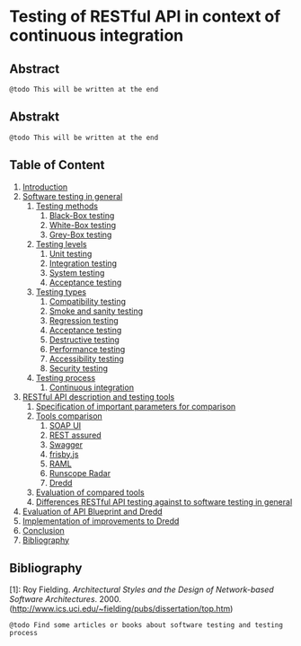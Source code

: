 # Testing of RESTful API in context of continuous integration

## Abstract

```
@todo This will be written at the end
```

## Abstrakt

```
@todo This will be written at the end
```

## Table of Content

1. [Introduction](chapters/01-introduction.md)
2. [Software testing in general](chapters/02-software-testing-in-general.md)
	1. [Testing methods](chapters/02-software-testing-in-general.md#testing-methods)
		1. [Black-Box testing](chapters/02-software-testing-in-general.md#black-box-testing)
		2. [White-Box testing](chapters/02-software-testing-in-general.md#white-box-testing)
		3. [Grey-Box testing](chapters/02-software-testing-in-general.md#grey-box-testing)
	2. [Testing levels](chapters/02-software-testing-in-general.md#testing-levels)
		1. [Unit testing](chapters/02-software-testing-in-general.md#unit-testing)
		2. [Integration testing](chapters/02-software-testing-in-general.md#integration-testing)
		3. [System testing](chapters/02-software-testing-in-general.md#system-testing)
		4. [Acceptance testing](chapters/02-software-testing-in-general.md#acceptance-testing)
	3. [Testing types](chapters/02-software-testing-in-general.md#testing-types)
		1. [Compatibility testing](chapters/02-software-testing-in-general.md#compatibility-testing)
		2. [Smoke and sanity testing](chapters/02-software-testing-in-general.md#smoke-and-sanity-testing)
		3. [Regression testing](chapters/02-software-testing-in-general.md#regression-testing)
		4. [Acceptance testing](chapters/02-software-testing-in-general.md#acceptance-testing)
		5. [Destructive testing](chapters/02-software-testing-in-general.md#destructive-testing)
		6. [Performance testing](chapters/02-software-testing-in-general.md#performance-testing)
		7. [Accessibility testing](chapters/02-software-testing-in-general.md#accessibility-testing)
		8. [Security testing](chapters/02-software-testing-in-general.md#security-testing)
	4. [Testing process](chapters/02-software-testing-in-general.md#testing-process)
		1. [Continuous integration](chapters/02-software-testing-in-general.md#continuous-integration)
3. [RESTful API description and testing tools](chapters/03-restful-api-description-and-testing-tools.md)
	1. [Specification of important parameters for comparison](chapters/03-restful-api-description-and-testing-tools.md#specification-of-important-parameters-for-comparison)
	2. [Tools comparison](chapters/03-restful-api-description-and-testing-tools.md#tools-comparison)
		1. [SOAP UI](chapters/03-restful-api-description-and-testing-tools.md#soap-ui)
		2. [REST assured](chapters/03-restful-api-description-and-testing-tools.md#rest-assured)
		3. [Swagger](chapters/03-restful-api-description-and-testing-tools.md#swagger)
		4. [frisby.js](chapters/03-restful-api-description-and-testing-tools.md#frisbyjs)
		5. [RAML](chapters/03-restful-api-description-and-testing-tools.md#raml)
		6. [Runscope Radar](chapters/03-restful-api-description-and-testing-tools.md#runscope-radar)
		7. [Dredd](chapters/03-restful-api-description-and-testing-tools.md#dredd)
	3. [Evaluation of compared tools](chapters/03-restful-api-description-and-testing-tools.md#evaluation-of-compared-tools)
	4. [Differences RESTful API testing against to software testing in general](chapters/03-restful-api-description-and-testing-tools.md#differences-restful-api-testing-against-to-software-testing-in-general)
4. [Evaluation of API Blueprint and Dredd](chapters/04-evaluation-of-api-blueprint-and-dredd.md)
5. [Implementation of improvements to Dredd](chapters/05-implementation-of-improvements-to-dredd.md)
6. [Conclusion](chapters/06-conclusion.md)
7. [Bibliography](#bibliography)

## Bibliography

[1]<a name="Fielding2000"></a>: Roy Fielding. *Architectural Styles and the Design of Network-based Software Architectures*. 2000. (http://www.ics.uci.edu/~fielding/pubs/dissertation/top.htm)

```
@todo Find some articles or books about software testing and testing process
```
